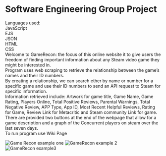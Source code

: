# Software Engineering Group Project
Languages used:\
JavaScript\
EJS\
JSON\
HTML\
CSS\
Welcome to GameRecon: the focus of this online website it to give users the freedom of finding important information about any Steam video game they might be interested in.\
Program uses web scraping to retrieve the relationship between the game’s names and their ID numbers.\
By creating a relationship, we can search ether by name or number for a specific game and use their ID numbers to send an API request to Steam for specific information.\
Information retrieved include: Artwork for game title, Game Name, Game Rating, Players Online, Total Positive Reviews, Parental Warnings, Total Negative Review, APP Type, App ID, Most Recent Helpful Reviews, Rating for Game, Review Link for Metacritic and Steam community Link for game.\
There are provided two buttons at the end of the webpage that allow for a game description and a graph of the Concurrent players on steam over the last seven days.\
To run program use Wiki Page

![Game Recon example one](https://user-images.githubusercontent.com/55899983/105927585-23f9c900-5ff9-11eb-9eb3-1af42b234369.JPG)
![GameRecon example 2](https://user-images.githubusercontent.com/55899983/105927591-26f4b980-5ff9-11eb-88e3-f4f995e357cb.JPG)
![GameRecon example3](https://user-images.githubusercontent.com/55899983/105927595-29571380-5ff9-11eb-9939-e23ec59a2fff.JPG)
